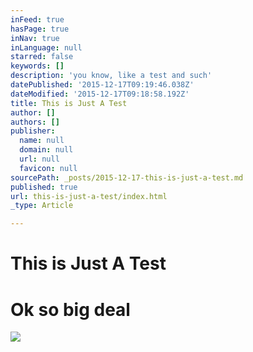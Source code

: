 ```yaml
---
inFeed: true
hasPage: true
inNav: true
inLanguage: null
starred: false
keywords: []
description: 'you know, like a test and such'
datePublished: '2015-12-17T09:19:46.038Z'
dateModified: '2015-12-17T09:18:58.192Z'
title: This is Just A Test
author: []
authors: []
publisher:
  name: null
  domain: null
  url: null
  favicon: null
sourcePath: _posts/2015-12-17-this-is-just-a-test.md
published: true
url: this-is-just-a-test/index.html
_type: Article

---
```

# This is Just A Test

# Ok so big deal

![](https://the-grid-user-content.s3-us-west-2.amazonaws.com/2a23a995-e067-478f-b249-6c2d2b1576e5.jpg)